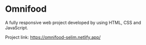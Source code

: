 # Omnifood

A fully responsive web project developed by using HTML, CSS and JavaScript.

Project link: https://omnifood-selim.netlify.app/
